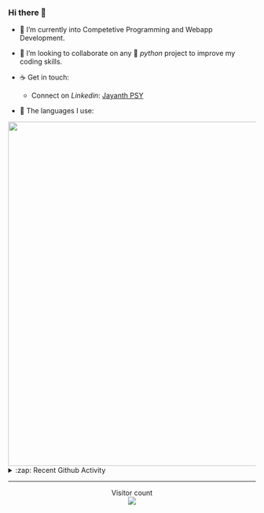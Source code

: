 ### Hi there 👋

- 🌱 I’m currently into Competetive Programming and Webapp Development.

- 👯 I’m looking to collaborate on any :snake: *python* project to improve my coding skills.

- ☕ Get in touch:
  +  Connect on *Linkedin*: [Jayanth PSY](https://www.linkedin.com/in/jayanth-p-b3924812a/)

<!--- ⚡ Fun fact: *Python* is older than *C++* and *Java*. -->

- :memo: The languages I use: 

<img src="https://wakatime.com/share/@j_tesla/149011e6-9106-4535-a236-8e4e71b9551e.png" width="700"/>
<details>
  <summary>:zap: Recent Github Activity</summary>
  
<!--START_SECTION:activity-->
1. 🎉 Merged PR [#13](https://github.com/j-tesla/blog-list-frontend/pull/13) in [j-tesla/blog-list-frontend](https://github.com/j-tesla/blog-list-frontend)
2. 🎉 Merged PR [#15](https://github.com/j-tesla/blog-list-frontend/pull/15) in [j-tesla/blog-list-frontend](https://github.com/j-tesla/blog-list-frontend)
3. 🎉 Merged PR [#14](https://github.com/j-tesla/blog-list-frontend/pull/14) in [j-tesla/blog-list-frontend](https://github.com/j-tesla/blog-list-frontend)
4. 🎉 Merged PR [#12](https://github.com/j-tesla/blog-list-frontend/pull/12) in [j-tesla/blog-list-frontend](https://github.com/j-tesla/blog-list-frontend)
5. 🎉 Merged PR [#6](https://github.com/j-tesla/blog-list/pull/6) in [j-tesla/blog-list](https://github.com/j-tesla/blog-list)
<!--END_SECTION:activity-->

</details>

-----

<p align="center"> 
  Visitor count<br>
  <img src="https://profile-counter.glitch.me/j-tesla/count.svg" />
</p>












<!--
**j-tesla/j-tesla** is a ✨ _special_ ✨ repository because its `README.md` (this file) appears on your GitHub profile.

Here are some ideas to get you started:

- 🔭 I’m currently working on ...
- 🌱 I’m currently learning ...
- 👯 I’m looking to collaborate on ...
- 🤔 I’m looking for help with ...
- 💬 Ask me about ...
- 📫 How to reach me: ...
- 😄 Pronouns: ...
- ⚡ Fun fact: ...
-->

